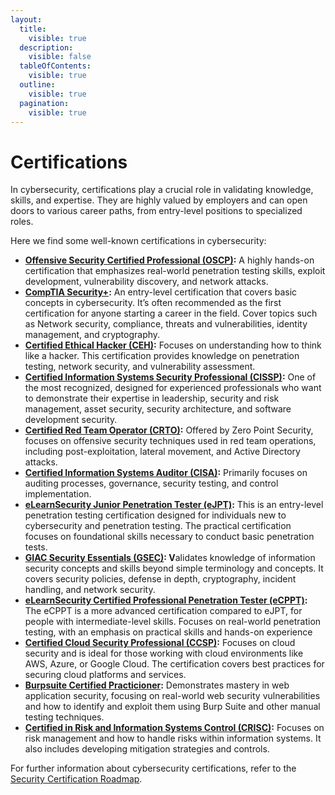 ```yaml
---
layout:
  title:
    visible: true
  description:
    visible: false
  tableOfContents:
    visible: true
  outline:
    visible: true
  pagination:
    visible: true
---
```


# Certifications

In cybersecurity, certifications play a crucial role in validating knowledge, skills, and expertise. They are highly valued by employers and can open doors to various career paths, from entry-level positions to specialized roles.&#x20;

Here we find some well-known certifications in cybersecurity:

* [**Offensive Security Certified Professional (OSCP)**](https://www.offsec.com/courses/pen-200/)**:** A highly hands-on certification that emphasizes real-world penetration testing skills, exploit development, vulnerability discovery, and network attacks.
* [**CompTIA Security+**](https://www.comptia.org/es/certificaciones/security)**:** An entry-level certification that covers basic concepts in cybersecurity. It’s often recommended as the first certification for anyone starting a career in the field. Cover topics such as Network security, compliance, threats and vulnerabilities, identity management, and cryptography.
* [**Certified Ethical Hacker (CEH)**](https://www.eccouncil.org/train-certify/certified-ethical-hacker-ceh/)**:** Focuses on understanding how to think like a hacker. This certification provides knowledge on penetration testing, network security, and vulnerability assessment.
* [**Certified Information Systems Security Professional (CISSP)**](https://www.isc2.org/certifications/cissp)**:** One of the most recognized, designed for experienced professionals who want to demonstrate their expertise in leadership, security and risk management, asset security, security architecture, and software development security.
* [**Certified Red Team Operator (CRTO)**](https://training.zeropointsecurity.co.uk/courses/red-team-ops)**:** Offered by Zero Point Security, focuses on offensive security techniques used in red team operations, including post-exploitation, lateral movement, and Active Directory attacks.
* [**Certified Information Systems Auditor (CISA)**](https://www.isaca.org/credentialing/cisa)**:** Primarily focuses on auditing processes, governance, security testing, and control implementation.
* [**eLearnSecurity Junior Penetration Tester (eJPT)**](https://security.ine.com/certifications/ejpt-certification/)**:** This is an entry-level penetration testing certification designed for individuals new to cybersecurity and penetration testing. The practical certification focuses on foundational skills necessary to conduct basic penetration tests.
* [**GIAC Security Essentials (GSEC)**](https://www.giac.org/certifications/security-essentials-gsec/)**: V**alidates knowledge of information security concepts and skills beyond simple terminology and concepts. It covers security policies, defense in depth, cryptography, incident handling, and network security.
* [**eLearnSecurity Certified Professional Penetration Tester (eCPPT)**](https://security.ine.com/certifications/ecppt-certification/)**:** The eCPPT is a more advanced certification compared to eJPT, for people with intermediate-level skills. Focuses on real-world penetration testing, with an emphasis on practical skills and hands-on experience
* [**Certified Cloud Security Professional (CCSP)**](https://www.isc2.org/certifications/ccsp)**:** Focuses on cloud security and is ideal for those working with cloud environments like AWS, Azure, or Google Cloud. The certification covers best practices for securing cloud platforms and services.
* [**Burpsuite Certified Practicioner**](https://portswigger.net/web-security/certification)**:** Demonstrates mastery in web application security, focusing on real-world web security vulnerabilities and how to identify and exploit them using Burp Suite and other manual testing techniques.
* [**Certified in Risk and Information Systems Control (CRISC)**](https://www.isaca.org/credentialing/crisc)**:** Focuses on risk management and how to handle risks within information systems. It also includes developing mitigation strategies and controls.

For further information about cybersecurity certifications, refer to the [Security Certification Roadmap](https://pauljerimy.com/security-certification-roadmap/).
